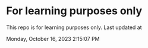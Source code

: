 # For learning purposes only
This repo is for learning purposes only.
Last updated at

Monday, October 16, 2023 2:15:07 PM

